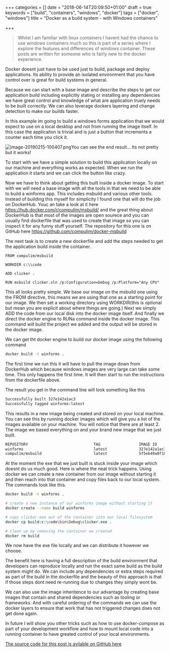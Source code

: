 +++
categories = []
date = "2018-06-14T20:09:50+01:00"
draft = true
keywords = ["build", "containers", "windows", "docker"]
tags = ["docker", "windows"]
title = "Docker as a build system - with Windows containers"

+++
> Whilst I am familiar with linux containers I havent had the chance to use windows containers much so this is part of a series where I explore the features and differences of windows container. These posts are written for someone who is fairly new to the docker experience.

Docker doesnt just have to be used just to build, package and deploy applications. Its ability to provide an isolated environment that you have control over is great for build systems in general.

Because we can start with a base image and describe the steps to get our application build including explicitly stating or installing any dependencies we have great control and knowledge of what are application truely needs to be built correctly. We can also leverage dockers layering and change detection to make our builds faster.

In this example im going to build a windows forms application that we would expect to use on a local desktop and not from running the image itself. In this case the applicaiton is trivial and is just a button that increments a counter each time you click it.

![image-20190215-100407.png](https://api.media.atlassian.com/file/bc3cf4f1-0baf-4444-a8b3-07f11f8d0b3b/artifact/image.jpg/binary?client=d869b65a-5c7c-4760-886d-1d80b45237f0&collection=contentId-747536502&max-age=3600&token=eyJhbGciOiJIUzI1NiJ9.eyJpc3MiOiJkODY5YjY1YS01YzdjLTQ3NjAtODg2ZC0xZDgwYjQ1MjM3ZjAiLCJhY2Nlc3MiOnsidXJuOmZpbGVzdG9yZTpjb2xsZWN0aW9uOmNvbnRlbnRJZC03NDc1MzY1MDIiOlsicmVhZCJdfSwiZXhwIjoxNTUwNDgzMDM4LCJuYmYiOjE1NTA0ODAwOTh9.NRDUvwulOx4gSF-QXOm6yfbmDRFTA4cxrTZcFRKZuIY "clicker.exe")You can see the end result… Its not pretty but it works!

To start with we have a simple solution to build this application locally on our machine and everything works as expected. When we run the application it starts and we can click the button like crazy.

Now we have to think about getting this built inside a docker image. To start with we will need a base image with all the tools in that we need to be able to build a winforms app. This includes msbuild and various other tools. Instead of building this myself for simplicity I found one that will do the job on DockerHub. Youc an take a look at it here https://hub.docker.com/r/compulim/msbuild/ and the great thing about DockerHub is that most of the images are open sourece and you can usually find dockerfile that was used to create that image so you can inspect it for any funny stuff yourself. The repository for this one is on GitHub here https://github.com/compulim/docker-msbuild

The next task is to create a new dockerfile and add the steps needed to get the application build inside the container.

``` docker
FROM compulim/msbuild

WORKDIR c:\\code

ADD clicker .

RUN msbuild clicker.sln /p:Configuration=Debug /p:Platform="Any CPU"
```

This all looks pretty simple. We base our image on the msbuild one using the FROM directive, this means we are using that one as a starting point for our image. We then set a working directory using WORKDIR(this is optional but mean you are explicit about where things are going.) Next we simply ADD the code from our local disk into the docker image itself. And finally we direct the docker engine to RUNa command inside the docker image. This command will build the project we added and the output will be stored in the docker image.

We can get tht docker engine to build our docker image using the following command

``` bash
docker build -t winforms .
```

The first time we run this it will have to pull the image down from DockerHub which because windows images are very large can take some time. This only happens the first time. It will then start to run the instructions from the dockerfile above.

The result you get in the command line will look something like this

``` bash
Successfully built 327e142a1ac3
Successfully tagged winforms:latest
```

This results in a new image being created and stored on your local machine. You can see this by running docker images which will give you a list of the images available on your machine. You will notice that there are at least 2. The image we based everything on and your brand new image that we just built.

``` bash
REPOSITORY                             TAG                 IMAGE ID            CREATED             SIZE
winforms                               latest              327e142a1ac3        3 minutes ago       13.9GB
compulim/msbuild                       latest              5f5eb49a0f18        16 months ago       13.8GB
```

At the moment the exe that we just built is stuck inside your image which doesnt do us much good. Here is where the neat trick happens. Using docker we can create a new container from our image without starting it and then reach into that container and copy files back to our local system. The commands look like this.

``` bash
docker build -t winforms .

# create a new instance of our winforms image without starting it
docker create --name build winforms

# copy clicker.exe out of the container into our local filesystem
docker cp build:c:\code\bin\Debug\clicker.exe .

# clean up my removing the container we created
docker rm build
```

We now have the exe file locally and we can distribute it however we choose.

The benefit here is having a full description of the build environment that developers can reproduce locally and run the exact same build as the build system might do. We can include any dependencies or extra steps required as part of the build in the dockerfile and the beauty of this approach is that if those steps dont need re-running due to changes they simply wont be.

We can also use the image inheritence to our advantage by creating base images that contain and shared dependencies such as tooling or frameworks. And with careful ordering of the commands we can use the docker layers to ensure that work that has not triggered changes does not get done again.

In future I will show you other tricks such as how to use docker-compose as part of your development workflow and how to mount local code into a running container to have greated control of your local environments.

[The source code for this post is avilable on GitHub here](https://github.com/ScottGuymer/docker-build-for-windows-apps)